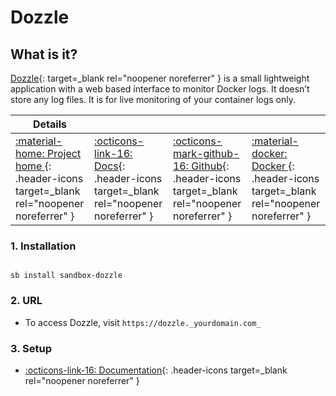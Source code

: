 # Dozzle

## What is it?

[Dozzle](https://dozzle.dev/){: target=_blank rel="noopener noreferrer" } is a small lightweight application with a web based interface to monitor Docker logs. It doesn’t store any log files. It is for live monitoring of your container logs only.

| Details     |             |             |             |
|-------------|-------------|-------------|-------------|
| [:material-home: Project home ](https://dozzle.dev/){: .header-icons target=_blank rel="noopener noreferrer" } | [:octicons-link-16: Docs](https://github.com/amir20/dozzle){: .header-icons target=_blank rel="noopener noreferrer" } | [:octicons-mark-github-16: Github](https://github.com/amir20/dozzle){: .header-icons target=_blank rel="noopener noreferrer" } | [:material-docker: Docker ](https://registry.hub.docker.com/r/amir20/dozzle){: .header-icons target=_blank rel="noopener noreferrer" }|

### 1. Installation

``` shell

sb install sandbox-dozzle

```

### 2. URL

- To access Dozzle, visit `https://dozzle._yourdomain.com_`

### 3. Setup

- [:octicons-link-16: Documentation](https://github.com/amir20/dozzle){: .header-icons target=_blank rel="noopener noreferrer" }

